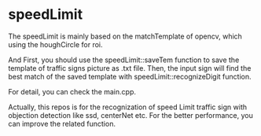 # speedLimit

The speedLimit is mainly based on the matchTemplate of opencv, which using the houghCircle for roi.

And First, you should use the speedLimit::saveTem function to save the template of traffic signs picture as .txt file. Then, the input sign will find the best match of the saved template with speedLimit::recognizeDigit function.

For detail, you can check the main.cpp.

Actually, this repos is for the recognization of speed Limit traffic sign with objection detection like ssd, centerNet etc. For the better performance, you can improve the related function.
